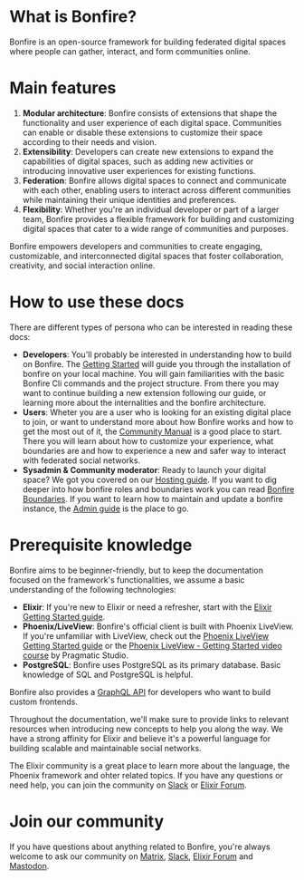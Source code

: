 # What is Bonfire?

Bonfire is an open-source framework for building federated digital spaces where people can gather, interact, and form communities online.

# Main features

1. **Modular architecture**: Bonfire consists of extensions that shape the functionality and user experience of each digital space. Communities can enable or disable these extensions to customize their space according to their needs and vision.
2. **Extensibility**: Developers can create new extensions to expand the capabilities of digital spaces, such as adding new activities or introducing innovative user experiences for existing functions.
3. **Federation**: Bonfire allows digital spaces to connect and communicate with each other, enabling users to interact across different communities while maintaining their unique identities and preferences.
4. **Flexibility**: Whether you're an individual developer or part of a larger team, Bonfire provides a flexible framework for building and customizing digital spaces that cater to a wide range of communities and purposes.

Bonfire empowers developers and communities to create engaging, customizable, and interconnected digital spaces that foster collaboration, creativity, and social interaction online.

# How to use these docs

There are different types of persona who can be interested in reading these docs:

- **Developers**: You'll probably be interested in understanding how to build on Bonfire. The [Getting Started]() will guide you through the installation of bonfire on your local machine. You will gain familiarities with the basic Bonfire Cli commands and the project structure. From there you may want to continue building a new extension following our guide, or learning more about the internalities and the bonfire architecture.
- **Users**: Wheter you are a user who is looking for an existing digital place to join, or want to understand more about how Bonfire works and how to get the most out of it, the [Community Manual]() is a good place to start. There you will learn about how to customize your experience, what boundaries are and how to experience a new and safer way to interact with federated social networks.
- **Sysadmin & Community moderator**: Ready to launch your digital space? We got you covered on our [Hosting guide](/docs/hosting). If you want to dig deeper into how bonfire roles and boundaries work you can read [Bonfire Boundaries](/docs/topics/bonfire-architecture). If you want to learn how to maintain and update a bonfire instance, the [Admin guide]() is the place to go.

# Prerequisite knowledge

Bonfire aims to be beginner-friendly, but to keep the documentation focused on the framework's functionalities, we assume a basic understanding of the following technologies:

- **Elixir**: If you're new to Elixir or need a refresher, start with the [Elixir Getting Started guide](https://elixir-lang.org/getting-started.html).
- **Phoenix/LiveView**: Bonfire's official client is built with Phoenix LiveView. If you're unfamiliar with LiveView, check out the [Phoenix LiveView Getting Started guide](https://hexdocs.pm/phoenix_live_view/Phoenix.LiveView.AsyncResult.html) or the [Phoenix LiveView - Getting Started video course](https://pragmaticstudio.com/phoenix-liveview) by Pragmatic Studio.
- **PostgreSQL**: Bonfire uses PostgreSQL as its primary database. Basic knowledge of SQL and PostgreSQL is helpful.

Bonfire also provides a [GraphQL API](/docs/topics/bonfire-api) for developers who want to build custom frontends.

Throughout the documentation, we'll make sure to provide links to relevant resources when introducing new concepts to help you along the way. We have a strong affinity for Elixir and believe it's a powerful language for building scalable and maintainable social networks.

The Elixir community is a great place to learn more about the language, the Phoenix framework and ohter related topics. If you have any questions or need help, you can join the community on [Slack](https://slack.bonfire.app) or [Elixir Forum](https://matrix.bonfire.app).

# Join our community

If you have questions about anything related to Bonfire, you're always welcome to ask our community on [Matrix](), [Slack](), [Elixir Forum]() and [Mastodon]().